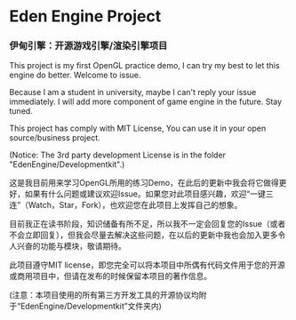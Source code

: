 # Eden Engine Project

### 伊甸引擎：开源游戏引擎/渲染引擎项目

This project is my first OpenGL practice demo, I can try my best to let this engine do better. Welcome to issue.

Because I am a student in university, maybe I can't reply your issue immediately. I will add more component of game engine in the future. Stay tuned.

This project has comply with MIT License, You can use it in your open source/business project.

(Notice: The 3rd party development License is in the folder "EdenEngine/Developmentkit".)

这是我目前用来学习OpenGL所用的练习Demo，在此后的更新中我会将它做得更好，如果有什么问题或建议欢迎Issue。如果您对此项目感兴趣，欢迎“一键三连”（Watch，Star，Fork），也欢迎您在此项目上发挥自己的想象。

目前我正在读书阶段，知识储备有所不足，所以我不一定会回复您的Issue（或者不会立即回复），但我会尽量去解决这些问题，在以后的更新中我也会加入更多令人兴奋的功能与模块，敬请期待。

此项目遵守MIT license，即您完全可以将本项目中所偶有代码文件用于您的开源或商用项目中，但请在发布的时候保留本项目的著作信息。

(注意：本项目使用的所有第三方开发工具的开源协议均附于“EdenEngine/Developmentkit”文件夹内)
